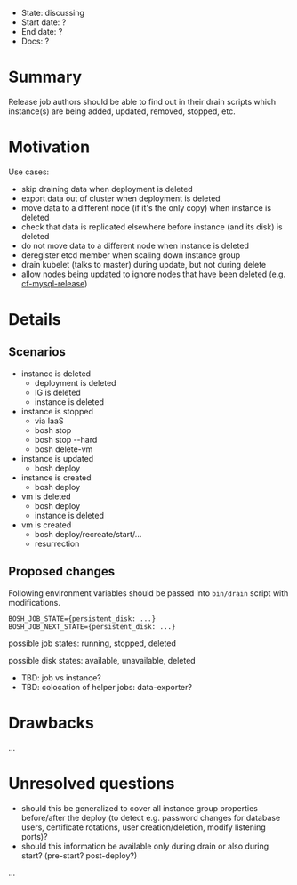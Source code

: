 - State: discussing
- Start date: ?
- End date: ?
- Docs: ?

# Summary

Release job authors should be able to find out in their drain scripts which instance(s) are being added, updated, removed, stopped, etc.

# Motivation

Use cases:

- skip draining data when deployment is deleted
- export data out of cluster when deployment is deleted
- move data to a different node (if it's the only copy) when instance is deleted
- check that data is replicated elsewhere before instance (and its disk) is deleted
- do not move data to a different node when instance is deleted
- deregister etcd member when scaling down instance group
- drain kubelet (talks to master) during update, but not during delete
- allow nodes being updated to ignore nodes that have been deleted (e.g. [cf-mysql-release](https://github.com/cloudfoundry/cf-mysql-release/pull/209#issuecomment-396753314))

# Details

## Scenarios

- instance is deleted
  - deployment is deleted
  - IG is deleted
  - instance is deleted
- instance is stopped
  - via IaaS
  - bosh stop
  - bosh stop --hard
  - bosh delete-vm
- instance is updated
  - bosh deploy
- instance is created
  - bosh deploy
- vm is deleted
  - bosh deploy
  - instance is deleted
- vm is created
  - bosh deploy/recreate/start/...
  - resurrection

## Proposed changes

Following environment variables should be passed into `bin/drain` script with modifications.

```
BOSH_JOB_STATE={persistent_disk: ...}
BOSH_JOB_NEXT_STATE={persistent_disk: ...}
```

possible job states: running, stopped, deleted

possible disk states: available, unavailable, deleted

- TBD: job vs instance?
- TBD: colocation of helper jobs: data-exporter?

# Drawbacks

...

# Unresolved questions

- should this be generalized to cover all instance group properties before/after the deploy (to detect e.g. password changes for database users, certificate rotations, user creation/deletion, modify listening ports)?
- should this information be available only during drain or also during start? (pre-start? post-deploy?)

...
